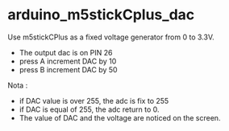 # arduino_m5stickCplus_dac

Use m5stickCPlus as a fixed voltage generator from 0 to 3.3V.

 - The output dac is on PIN 26
 - press A increment DAC by 10
 - press B increment DAC by 50

Nota :
 - if DAC value is over 255, the adc is fix to 255
 - if DAC is equal of 255, the adc return to 0. 
 - The value of DAC and the voltage are noticed on the screen.

